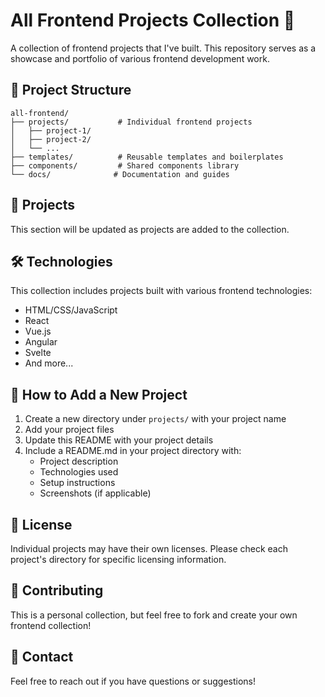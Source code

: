 # All Frontend Projects Collection 🎨

A collection of frontend projects that I've built. This repository serves as a showcase and portfolio of various frontend development work.

## 📁 Project Structure

```
all-frontend/
├── projects/           # Individual frontend projects
│   ├── project-1/
│   ├── project-2/
│   └── ...
├── templates/          # Reusable templates and boilerplates
├── components/         # Shared components library
└── docs/              # Documentation and guides
```

## 🚀 Projects

This section will be updated as projects are added to the collection.

## 🛠️ Technologies

This collection includes projects built with various frontend technologies:
- HTML/CSS/JavaScript
- React
- Vue.js
- Angular
- Svelte
- And more...

## 📝 How to Add a New Project

1. Create a new directory under `projects/` with your project name
2. Add your project files
3. Update this README with your project details
4. Include a README.md in your project directory with:
   - Project description
   - Technologies used
   - Setup instructions
   - Screenshots (if applicable)

## 📄 License

Individual projects may have their own licenses. Please check each project's directory for specific licensing information.

## 🤝 Contributing

This is a personal collection, but feel free to fork and create your own frontend collection!

## 📧 Contact

Feel free to reach out if you have questions or suggestions!